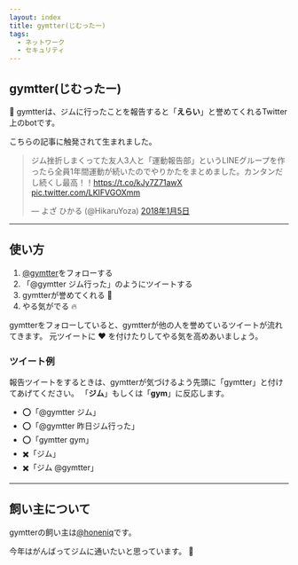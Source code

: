 ```yaml
---
layout: index
title: gymtter(じむったー)
tags:
  - ネットワーク
  - セキュリティ
---
```


## gymtter(じむったー)

:muscle: gymtterは、ジムに行ったことを報告すると「**えらい**」と誉めてくれるTwitter上のbotです。

こちらの記事に触発されて生まれました。

<blockquote class="twitter-tweet" data-lang="ja"><p lang="ja" dir="ltr">ジム挫折しまくってた友人3人と「運動報告部」というLINEグループを作ったら全員1年間運動が続いたのでやりかたをまとめました。カンタンだし続くし最高！！<a href="https://t.co/kJy7Z71awX">https://t.co/kJy7Z71awX</a> <a href="https://t.co/LKIFVGOXmm">pic.twitter.com/LKIFVGOXmm</a></p>&mdash; よざ ひかる (@HikaruYoza) <a href="https://twitter.com/HikaruYoza/status/949225255544877057?ref_src=twsrc%5Etfw">2018年1月5日</a></blockquote>
<script async src="https://platform.twitter.com/widgets.js" charset="utf-8"></script>

------

## 使い方

1. [@gymtter](https://twitter.com/gymtter)をフォローする
2. 「@gymtter ジム行った」のようにツイートする
3. gymtterが誉めてくれる :clap:
4. やる気がでる  :fire:

gymtterをフォローしていると、gymtterが他の人を誉めているツイートが流れてきます。 
元ツイートに :heart: を付けたりしてやる気を高めあいましょう。

### ツイート例

報告ツイートをするときは、gymtterが気づけるよう先頭に「gymtter」と付けてあげてください。 
「**ジム**」もしくは「**gym**」に反応します。

* :o:「@gymtter ジム」
* :o:「@gymtter 昨日ジム行った」
* :o:「gymtter gym」
* :heavy_multiplication_x:「ジム」
* :heavy_multiplication_x:「ジム @gymtter」

------

## 飼い主について

gymtterの飼い主は[@honeniq](https://twitter.com/honeniq)です。 

今年はがんばってジムに通いたいと思っています。 :running:

